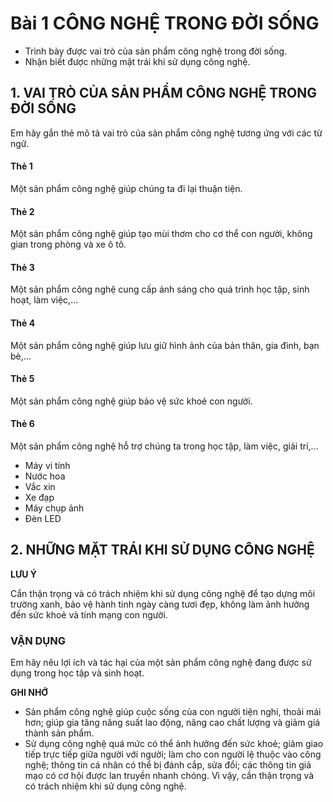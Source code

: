 # Bài 1 CÔNG NGHỆ TRONG ĐỜI SỐNG

*   Trình bày được vai trò của sản phẩm công nghệ trong đời sống.
*   Nhận biết được những mặt trái khi sử dụng công nghệ.

## 1. VAI TRÒ CỦA SẢN PHẨM CÔNG NGHỆ TRONG ĐỜI SỐNG

Em hãy gắn thẻ mô tả vai trò của sản phẩm công nghệ tương ứng với các từ ngữ.

#### Thẻ 1
Một sản phẩm công nghệ giúp chúng ta đi lại thuận tiện.

#### Thẻ 2
Một sản phẩm công nghệ giúp tạo mùi thơm cho cơ thể con người, không gian trong phòng và xe ô tô.

#### Thẻ 3
Một sản phẩm công nghệ cung cấp ánh sáng cho quá trình học tập, sinh hoạt, làm việc,...

#### Thẻ 4
Một sản phẩm công nghệ giúp lưu giữ hình ảnh của bản thân, gia đình, bạn bè,...

#### Thẻ 5
Một sản phẩm công nghệ giúp bảo vệ sức khoẻ con người.

#### Thẻ 6
Một sản phẩm công nghệ hỗ trợ chúng ta trong học tập, làm việc, giải trí,...

- Máy vi tính
- Nước hoa
- Vắc xin
- Xe đạp
- Máy chụp ảnh
- Đèn LED

## 2. NHỮNG MẶT TRÁI KHI SỬ DỤNG CÔNG NGHỆ

**LƯU Ý**

Cẩn thận trọng và có trách nhiệm khi sử dụng công nghệ để tạo dựng môi trường xanh, bảo vệ hành tinh ngày càng tươi đẹp, không làm ảnh hưởng đến sức khoẻ và tính mạng con người.

### VẬN DỤNG

Em hãy nêu lợi ích và tác hại của một sản phẩm công nghệ đang được sử dụng trong học tập và sinh hoạt.

**GHI NHỚ**

*   Sản phẩm công nghệ giúp cuộc sống của con người tiện nghi, thoải mái hơn; giúp gia tăng năng suất lao động, nâng cao chất lượng và giảm giá thành sản phẩm.
*   Sử dụng công nghệ quá mức có thể ảnh hưởng đến sức khoẻ; giảm giao tiếp trực tiếp giữa người với người; làm cho con người lệ thuộc vào công nghệ; thông tin cá nhân có thể bị đánh cắp, sửa đổi; các thông tin giả mạo có cơ hội được lan truyền nhanh chóng. Vì vậy, cần thận trọng và có trách nhiệm khi sử dụng công nghệ.
